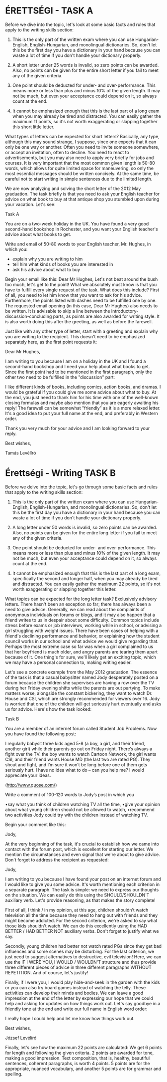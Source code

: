# ÉRETTSÉGI - TASK A

Before we dive into the topic, let's look at some basic facts and rules that apply to the writing skills section:

1. This is the only part of the written exam where you can use Hungarian-English, English-Hungarian, and monolingual dictionaries. So, don't let this be the first day you have a dictionary in your hand because you can waste a lot of time if you don't handle your dictionary properly.

2. A short letter under 25 words is invalid, so zero points can be awarded. Also, no points can be given for the entire short letter if you fail to meet any of the given criteria.

3. One point should be deducted for under- and over-performance. This means more or less than plus and minus 10% of the given length. It may not be much, but even your acceptance could depend on it, so always count at the end.

4. It cannot be emphasized enough that this is the last part of a long exam when you may already be tired and distracted. You can easily gather the maximum 11 points, so it's not worth exaggerating or slapping together this short little letter.

What types of letters can be expected for short letters?
Basically, any type, although this may sound strange, I suppose, since one expects that it can only be one way or another. Often you need to invite someone somewhere, or accept an invitation, often to decline. You need to react to advertisements, but you may also need to apply very briefly for jobs and courses. It is very important that the most common given length is 50-80 words, which allows for quite limited space for maneuvering, so only the most essential messages should be written concisely. At the same time, be careful not to start writing in simple sentences due to the limited length.

We are now analyzing and solving the short letter of the 2012 May graduation. The task briefly is that you need to ask your English teacher for advice on what book to buy at that antique shop you stumbled upon during your vacation. Let's see:

Task A

You are on a two-week holiday in the UK. You have found a very good second-hand bookshop in Rochester, and you want your English teacher's advice about what books to get.

Write and email of 50-80 words to your English teacher, Mr. Hughes, in which you:
- explain why you are writing to him
- tell him what kinds of books you are interested in
- ask his advice about what to buy

Begin your email like this:
Dear Mr Hughes,
Let's not beat around the bush too much, let's get to the point! What we absolutely must know is that you have to fulfill every single request of the task. What does this include? First of all, you need to let him know that you want to ask for his advice. Furthermore, the points listed with dashes need to be fulfilled one by one. The requested email opening (in this case, Dear Mr Hughes) also needs to be written. It is advisable to skip a line between the introductory-discussion-concluding parts, as points are also awarded for writing style. It is also worth doing this after the greeting, as well as before the farewell.

Just like with any other type of letter, start with a greeting and explain why you are writing to the recipient. This doesn't need to be emphasized separately here, as the first point requests it:

Dear Mr Hughes,

I am writing to you because I am on a holiday in the UK and I found a second-hand bookshop and I need your help about what books to get.
Since the first point had to be mentioned in the first paragraph, only the other two need to be fulfilled in the "discussion" part:

I like different kinds of books, including comics, action books, and dramas. I would be grateful if you could give me some advice about what to buy.
At the end, you just need to thank him for his time with one of the well-known closing formulas and maybe also mention that you are eagerly awaiting his reply! The farewell can be somewhat "friendly" as it is a more relaxed letter. It's a good idea to put your full name at the end, and preferably in Western order.

Thank you very much for your advice and I am looking forward to your reply.

Best wishes,

Tamás Levélíró

# Érettségi - Writing TASK B

Before we delve into the topic, let's go through some basic facts and rules that apply to the writing skills section:

1. This is the only part of the written exam where you can use Hungarian-English, English-Hungarian, and monolingual dictionaries. So, don't let this be the first day you have a dictionary in your hand because you can waste a lot of time if you don't handle your dictionary properly.

2. A long letter under 50 words is invalid, so zero points can be awarded. Also, no points can be given for the entire long letter if you fail to meet any of the given criteria.

3. One point should be deducted for under- and over-performance. This means more or less than plus and minus 10% of the given length. It may not be much, but even your acceptance could depend on it, so always count at the end.

4. It cannot be emphasized enough that this is the last part of a long exam, specifically the second and longer half, when you may already be tired and distracted. You can easily gather the maximum 22 points, so it's not worth exaggerating or slapping together this letter.

What topics can be expected for the long letter task?
Exclusively advisory letters. There hasn't been an exception so far; there has always been a need to give advice. Generally, we can read about the complaints of anonymous individuals on forums or blogs, and it may also happen that a friend writes to us in despair about some difficulty. Common topics include stress before exams or job interviews, working while in school, or advising a girl struggling with weight issues. There have been cases of helping with a friend's declining performance and behavior, or explaining how the student council works in our school and what advice we would give regarding that. Perhaps the most extreme case so far was when a girl complained to us that her boyfriend is much older, and angry parents are tearing them apart because of it. One thing's for sure, we'll likely get an exciting topic, which we may have a personal connection to, making writing easier.

Let's see a concrete example from the May 2012 graduation. The essence of the task is that a casual babysitter named Jody desperately posted on a forum because the children she supervises are having a row over the TV during her Friday evening shifts while the parents are out partying. To make matters worse, alongside the constant bickering, they want to watch Dr. House and CSI, which are strongly recommended for viewers over 16. Jody is worried that one of the children will get seriously hurt eventually and asks us for advice. Here's how the task looked:

Task B

You are a member of an internet forum called Student Job Problems. Now you have found the following post:

I regularly babysit three kids aged 5-8 (a boy, a girl, and their friend, another girl) while their parents go out on Friday night. There’s always a fight over the TV: the boy wants to watch Cartoon Network, the girl wants CSI, and their friend wants House MD (the last two are rated PG). They shout and fight, and I’m sure it won’t be long before one of them gets seriously hurt. I have no idea what to do – can you help me? I would appreciate your ideas.

(http://www.quose.com/)

Write a comment of 100-120 words to Jody’s post in which you

•say what you think of children watching TV all the time,
•give your opinion about what young children should not be allowed to watch,
•recommend two activities Jody could try with the children instead of watching TV.

Begin your comment like this:

Jody,

At the very beginning of the task, it's crucial to establish how we came into contact with the forum post, which is excellent for starting our letter. We mention the circumstances and even signal that we're about to give advice. Don't forget to address the recipient as requested:

Jody,

I am writing to you because I have found your post on an internet forum and I would like to give you some advice.
It's worth mentioning each criterion in a separate paragraph. The task is simple: we need to express our thoughts on the situation. We can easily do this using the SHOULD/SHOULDN'T auxiliary verb. Let's provide reasoning, as that makes the story complete!

First of all, I think / in my opinion, at this age, children shouldn’t watch television all the time because they need to hang out with friends and they might become addicted.
For the second criterion, we're asked to say what those kids shouldn't watch. We can do this excellently using the HAD BETTER / HAD BETTER NOT auxiliary verbs. Don't forget to justify what we say.

Secondly, young children had better not watch rated PGs since they get bad influences and some scenes may be disturbing.
For the last criterion, we just need to suggest alternatives to destructive, evil television! Here, we can use the IF I WERE YOU, I WOULD / WOULDN'T structure and thus provide three different pieces of advice in three different paragraphs WITHOUT REPETITION. And of course, let's justify!

Finally, if I were you, I would play hide-and-seek in the garden with the kids or you can also try board games instead of watching the telly. These activities can develop their minds and bodies.
We can leave a good impression at the end of the letter by expressing our hope that we could help and asking for updates on how things work out. Let's say goodbye in a friendly tone at the end and write our full name in English word order:

I really hope I could help and let me know how things work out.

Best wishes,

József Levélíró

Finally, let's see how the maximum 22 points are calculated:
We get 6 points for length and following the given criteria. 2 points are awarded for tone, making a good impression. Text composition, that is, healthy, beautiful sentences, coherent paragraphs, is worth 4 points. 5 points are for the appropriate, nuanced vocabulary, and another 5 points are for grammar and spelling.
